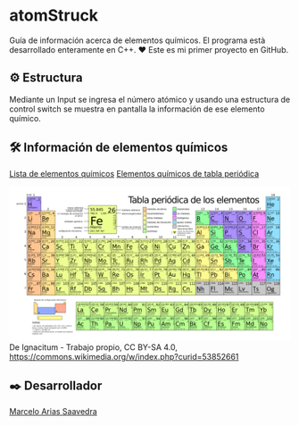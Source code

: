 # atomStruck
Guía de información acerca de elementos químicos. El programa està desarrollado enteramente en C++.
❤️ Este es mi primer proyecto en GitHub.

## ⚙️ Estructura
Mediante un Input se ingresa el número atómico y usando una estructura de control switch se muestra en pantalla la información de ese elemento químico.

## 🛠️ Información de elementos químicos
[Lista de elementos químicos](https://www.periodni.com/es/elementos_clasificados_por_numero_atomico.html)
[Elementos químicos de tabla periódica](https://es.wikipedia.org/wiki/Elemento_qu%C3%ADmico)

![Tabla periódica de Elementos Químicos](assets/img/Periodic_table_large_2016-es.png)
De Ignacitum - Trabajo propio, CC BY-SA 4.0, https://commons.wikimedia.org/w/index.php?curid=53852661

## ✒️ Desarrollador
[Marcelo Arias Saavedra](https://360macky.blogspot.com/)
